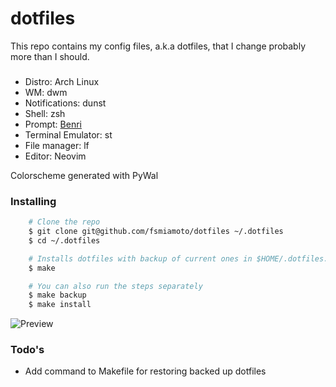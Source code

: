 # dotfiles

This repo contains my config files, a.k.a dotfiles, that I change probably more than I should.

###

- Distro: Arch Linux
- WM: dwm
- Notifications: dunst
- Shell: zsh
- Prompt: [Benri](https://github.com/fsmiamoto/benri)
- Terminal Emulator: st
- File manager: lf
- Editor: Neovim

Colorscheme generated with PyWal

### Installing

```sh
    # Clone the repo
    $ git clone git@github.com/fsmiamoto/dotfiles ~/.dotfiles
    $ cd ~/.dotfiles

    # Installs dotfiles with backup of current ones in $HOME/.dotfiles.backup
    $ make

    # You can also run the steps separately
    $ make backup
    $ make install
```

![Preview](https://user-images.githubusercontent.com/20388082/89146362-d4df4980-d529-11ea-9f04-9f5550860104.png)

### Todo's

- Add command to Makefile for restoring backed up dotfiles
